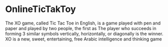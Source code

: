 # OnlineTicTakToy
The XO game, called Tic Tac Toe in English, is a game played with pen and paper and played by two people, the first as The player who succeeds in forming 3 similar symbols vertically, horizontally, or diagonally is the winner. XO is a new, sweet, entertaining, free Arabic intelligence and thinking game
